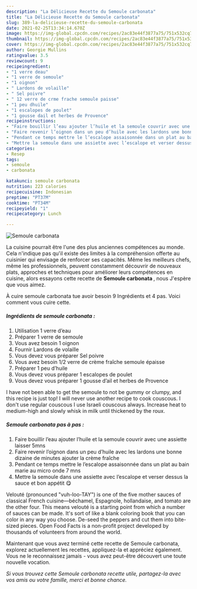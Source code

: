 ```yaml
---
description: "La Délicieuse Recette du Semoule carbonata"
title: "La Délicieuse Recette du Semoule carbonata"
slug: 389-la-delicieuse-recette-du-semoule-carbonata
date: 2021-02-25T13:34:14.670Z
image: https://img-global.cpcdn.com/recipes/2ac83e44f3877a75/751x532cq70/semoule-carbonata-photo-principale-de-la-recette.jpg
thumbnail: https://img-global.cpcdn.com/recipes/2ac83e44f3877a75/751x532cq70/semoule-carbonata-photo-principale-de-la-recette.jpg
cover: https://img-global.cpcdn.com/recipes/2ac83e44f3877a75/751x532cq70/semoule-carbonata-photo-principale-de-la-recette.jpg
author: Georgie Mullins
ratingvalue: 3.5
reviewcount: 9
recipeingredient:
- "1 verre deau"
- "1 verre de semoule"
- "1 oignon"
- " Lardons de volaille"
- " Sel poivre"
- " 12 verre de crme frache semoule paisse"
- "1 peu dhuile"
- "1 escalopes de poulet"
- "1 gousse dail et herbes de Provence"
recipeinstructions:
- "Faire bouillir l’eau ajouter l’huile et la semoule couvrir avec une assiette laisser 5mns"
- "Faire revenir l’oignon dans un peu d’huile avec les lardons une bonne dizaine de minutes ajouter la crème fraîche"
- "Pendant ce temps mettre le l’escalope assaisonnée dans un plat au bain marie au micro onde 7 mns"
- "Mettre la semoule dans une assiette avec l’escalope et verser dessus la sauce et bon appétit 😋"
categories:
- Resep
tags:
- semoule
- carbonata

katakunci: semoule carbonata 
nutrition: 223 calories
recipecuisine: Indonesian
preptime: "PT37M"
cooktime: "PT34M"
recipeyield: "1"
recipecategory: Lunch

---
```



![Semoule carbonata](https://img-global.cpcdn.com/recipes/2ac83e44f3877a75/751x532cq70/semoule-carbonata-photo-principale-de-la-recette.jpg)

La cuisine pourrait être l'une des plus anciennes compétences au monde. Cela n'indique pas qu'il existe des limites à la compréhension offerte au cuisinier qui envisage de renforcer ses capacités. Même les meilleurs chefs, même les professionnels, peuvent constamment découvrir de nouveaux plats, approches et techniques pour améliorer leurs compétences en cuisine, alors essayons cette recette de <strong> Semoule carbonata </strong>, nous J'espère que vous aimez.

<!--inarticleads1-->

À cuire semoule carbonata tue avoir besoin 9 Ingrédients et 4 pas. Voici comment vous cuire cette.

##### Ingrédients de semoule carbonata :

1. Utilisation 1 verre d’eau
1. Préparer 1 verre de semoule
1. Vous avez besoin 1 oignon
1. Fournir  Lardons de volaille
1. Vous devez vous préparer  Sel poivre
1. Vous avez besoin  1/2 verre de crème fraîche semoule épaisse
1. Préparer 1 peu d’huile
1. Vous devez vous préparer 1 escalopes de poulet
1. Vous devez vous préparer 1 gousse d’ail et herbes de Provence


I have not been able to get the semoule to not be gummy or clumpy, and this recipe is just top! I will never use another recipe to cook couscous. I don&#39;t use regular couscous I use Israeli couscous always. Increase heat to medium-high and slowly whisk in milk until thickened by the roux. 

<!--inarticleads2-->

##### Semoule carbonata pas à pas :

1. Faire bouillir l’eau ajouter l’huile et la semoule couvrir avec une assiette laisser 5mns
1. Faire revenir l’oignon dans un peu d’huile avec les lardons une bonne dizaine de minutes ajouter la crème fraîche
1. Pendant ce temps mettre le l’escalope assaisonnée dans un plat au bain marie au micro onde 7 mns
1. Mettre la semoule dans une assiette avec l’escalope et verser dessus la sauce et bon appétit 😋


Velouté (pronounced &#34;vuh-loo-TAY&#34;) is one of the five mother sauces of classical French cuisine—béchamel, Espagnole, hollandaise, and tomato are the other four. This means velouté is a starting point from which a number of sauces can be made. It&#39;s sort of like a blank coloring book that you can color in any way you choose. De-seed the peppers and cut them into bite-sized pieces. Open Food Facts is a non-profit project developed by thousands of volunteers from around the world. 

<!--inarticleads1-->

<p>
Maintenant que vous avez terminé cette recette de Semoule carbonata, explorez actuellement les recettes, appliquez-la et appréciez également. Vous ne le reconnaissez jamais - vous avez peut-être découvert une toute nouvelle vocation.
</p>

<p>
<i>Si vous trouvez cette Semoule carbonata recette utile, partagez-la avec vos amis ou votre famille, merci et bonne chance.</i>
</p>
